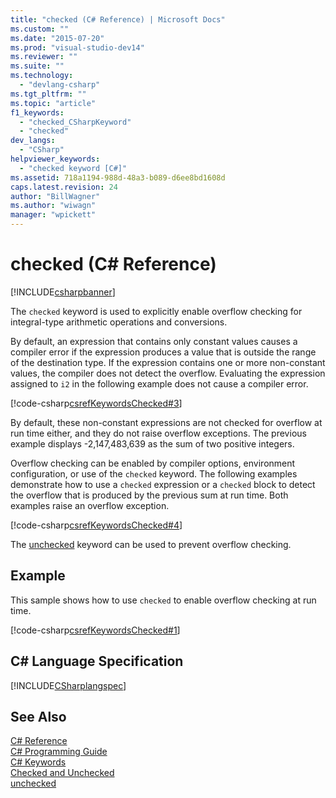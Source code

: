 ```yaml
---
title: "checked (C# Reference) | Microsoft Docs"
ms.custom: ""
ms.date: "2015-07-20"
ms.prod: "visual-studio-dev14"
ms.reviewer: ""
ms.suite: ""
ms.technology: 
  - "devlang-csharp"
ms.tgt_pltfrm: ""
ms.topic: "article"
f1_keywords: 
  - "checked_CSharpKeyword"
  - "checked"
dev_langs: 
  - "CSharp"
helpviewer_keywords: 
  - "checked keyword [C#]"
ms.assetid: 718a1194-988d-48a3-b089-d6ee8bd1608d
caps.latest.revision: 24
author: "BillWagner"
ms.author: "wiwagn"
manager: "wpickett"
---
```

# checked (C# Reference)
[!INCLUDE[csharpbanner](../../../includes/csharpbanner.md)]

The `checked` keyword is used to explicitly enable overflow checking for integral-type arithmetic operations and conversions.  
  
 By default, an expression that contains only constant values causes a compiler error if the expression produces a value that is outside the range of the destination type. If the expression contains one or more non-constant values, the compiler does not detect the overflow. Evaluating the expression assigned to `i2` in the following example does not cause a compiler error.  
  
 [!code-csharp[csrefKeywordsChecked#3](../../../samples/snippets/csharp/VS_Snippets_VBCSharp/csrefKeywordsChecked/CS/csrefKeywordsChecked.cs#3)]  
  
 By default, these non-constant expressions are not checked for overflow at run time either, and they do not raise overflow exceptions. The previous example displays -2,147,483,639 as the sum of two positive integers.  
  
 Overflow checking can be enabled by compiler options, environment configuration, or use of the `checked` keyword. The following examples demonstrate how to use a `checked` expression or a `checked` block to detect the overflow that is produced by the previous sum at run time. Both examples raise an overflow exception.  
  
 [!code-csharp[csrefKeywordsChecked#4](../../../samples/snippets/csharp/VS_Snippets_VBCSharp/csrefKeywordsChecked/CS/csrefKeywordsChecked.cs#4)]  
  
 The [unchecked](../../../csharp/language-reference/keywords/unchecked.md) keyword can be used to prevent overflow checking.  
  
## Example  
 This sample shows how to use `checked` to enable overflow checking at run time.  
  
 [!code-csharp[csrefKeywordsChecked#1](../../../samples/snippets/csharp/VS_Snippets_VBCSharp/csrefKeywordsChecked/CS/csrefKeywordsChecked.cs#1)]  
  
## C# Language Specification  
 [!INCLUDE[CSharplangspec](../../../includes/csharplangspec-md.md)]  
  
## See Also  
 [C# Reference](../../../csharp/language-reference/index.md)   
 [C# Programming Guide](../../../csharp/programming-guide/index.md)   
 [C# Keywords](../../../csharp/language-reference/keywords/index.md)   
 [Checked and Unchecked](../../../csharp/language-reference/keywords/checked-and-unchecked.md)   
 [unchecked](../../../csharp/language-reference/keywords/unchecked.md)